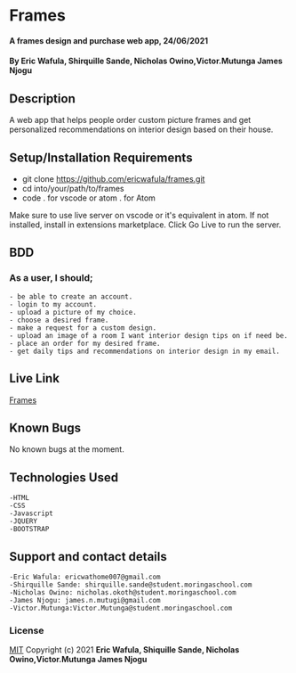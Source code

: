 # Frames
#### A frames design and purchase web app, 24/06/2021
#### By **Eric Wafula, Shirquille Sande, Nicholas Owino,Victor.Mutunga  James Njogu**

## Description
A web app that helps people order custom picture frames and get personalized recommendations on interior design based on their house.

## Setup/Installation Requirements
* git clone https://github.com/ericwafula/frames.git
* cd into/your/path/to/frames
* code . for vscode or atom . for Atom

Make sure to use live server on vscode or it's equivalent in atom. If not installed, install in extensions marketplace. Click Go Live to run the server.

## BDD
### As a user, I should;
    - be able to create an account. 
    - login to my account.
    - upload a picture of my choice.
    - choose a desired frame.
    - make a request for a custom design.
    - upload an image of a room I want interior design tips on if need be.
    - place an order for my desired frame.
    - get daily tips and recommendations on interior design in my email.

## Live Link
[Frames](https://ericwafula.github.io/frames/)

## Known Bugs
No known bugs at the moment.

## Technologies Used
    -HTML
    -CSS
    -Javascript
    -JQUERY
    -BOOTSTRAP

## Support and contact details
    -Eric Wafula: ericwathome007@gmail.com
    -Shirquille Sande: shirquille.sande@student.moringaschool.com
    -Nicholas Owino: nicholas.okoth@student.moringaschool.com
    -James Njogu: james.n.mutugi@gmail.com
    -Victor.Mutunga:Victor.Mutunga@student.moringaschool.com

### License
[MIT](LICENSE)
Copyright (c) 2021 **Eric Wafula, Shiquille Sande, Nicholas Owino,Victor.Mutunga James Njogu**